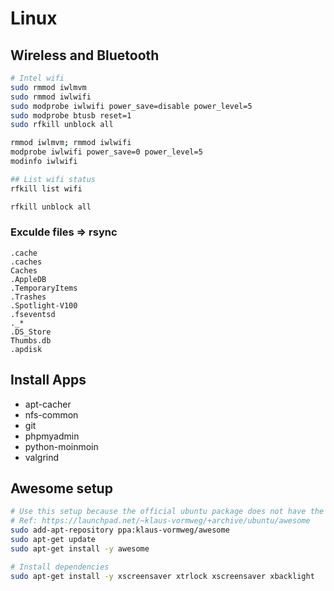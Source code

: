 # Linux
## Wireless and Bluetooth
```bash
# Intel wifi
sudo rmmod iwlmvm
sudo rmmod iwlwifi
sudo modprobe iwlwifi power_save=disable power_level=5
sudo modprobe btusb reset=1
sudo rfkill unblock all

rmmod iwlmvm; rmmod iwlwifi
modprobe iwlwifi power_save=0 power_level=5
modinfo iwlwifi

## List wifi status
rfkill list wifi

rfkill unblock all
```

### Exculde files => rsync
```
.cache
.caches
Caches
.AppleDB
.TemporaryItems
.Trashes
.Spotlight-V100
.fseventsd
._*
.DS_Store
Thumbs.db
.apdisk
```

## Install Apps
* apt-cacher
* nfs-common
* git
* phpmyadmin
* python-moinmoin
* valgrind

## Awesome setup
```bash
# Use this setup because the official ubuntu package does not have the core gears module.
# Ref: https://launchpad.net/~klaus-vormweg/+archive/ubuntu/awesome
sudo add-apt-repository ppa:klaus-vormweg/awesome
sudo apt-get update
sudo apt-get install -y awesome

# Install dependencies
sudo apt-get install -y xscreensaver xtrlock xscreensaver xbacklight
```
